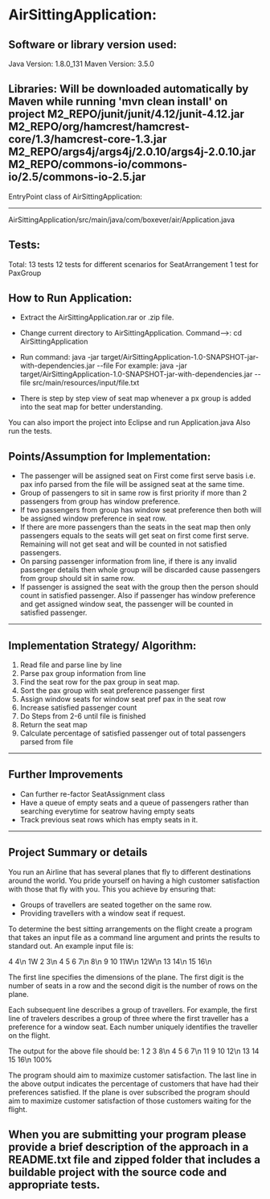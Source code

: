 AirSittingApplication:
======================

Software or library version used:
--------------------------------------
Java Version: 1.8.0_131
Maven Version: 3.5.0

Libraries: Will be downloaded automatically by Maven while running 'mvn clean install' on project
M2_REPO/junit/junit/4.12/junit-4.12.jar
M2_REPO/org/hamcrest/hamcrest-core/1.3/hamcrest-core-1.3.jar
M2_REPO/args4j/args4j/2.0.10/args4j-2.0.10.jar
M2_REPO/commons-io/commons-io/2.5/commons-io-2.5.jar
----------------------------------------


EntryPoint class of AirSittingApplication:
--------------------------------- ---------
AirSittingApplication/src/main/java/com/boxever/air/Application.java

Tests:
------------------------------------------
Total: 13 tests
12 tests for different scenarios for SeatArrangement
1 test for PaxGroup


How to Run Application:
-----------------------------------------
- Extract the AirSittingApplication.rar or .zip file.
- Change current directory to AirSittingApplication. Command-->: cd AirSittingApplication
- Run command: java -jar target/AirSittingApplication-1.0-SNAPSHOT-jar-with-dependencies.jar --file <file path containing passenger information>
For example:
java -jar target/AirSittingApplication-1.0-SNAPSHOT-jar-with-dependencies.jar --file src/main/resources/input/file.txt

- There is step by step view of seat map whenever a px group is added into the seat map for better understanding.

You can also import the project into Eclipse and run Application.java
Also run the tests.

Points/Assumption for Implementation:
----------------------------------------
- The passenger will be assigned seat on First come first serve basis i.e. pax info parsed from the file will be assigned seat at the same time.
- Group of passengers to sit in same row is first priority if more than 2 passengers from group has window preference.
- If two passengers from group has window seat preference then both will be assigned window preference in seat row.
- If there are more passengers than the seats in the seat map then only passengers equals to the seats will get seat on first come first serve. Remaining will not get seat and will be counted in not satisfied passengers.
- On parsing passenger information from line, if there is any invalid passenger details then whole group will be discarded cause passengers from group should sit in same row.  
- If passenger is assigned the seat with the group then the person should count in satisfied passenger. Also if passenger has window preference and get assigned window seat, the passenger will be counted in satisfied passenger.
----------------------------------------


Implementation Strategy/ Algorithm:
----------------------------------------
1. Read file and parse line by line
2. Parse pax group information from line
3. Find the seat row for the pax group in seat map.
4. Sort the pax group with seat preference passenger first
5. Assign window seats for window seat pref pax in the seat row
6. Increase satisfied passenger count
7. Do Steps from 2-6 until file is finished
8. Return the seat map
9. Calculate percentage of satisfied passenger out of total passengers parsed from file
----------------------------------------


Further Improvements
----------------------------------------
- Can further re-factor SeatAssignment class 
- Have a queue of empty seats and a queue of passengers rather than searching everytime for seatrow having empty seats
- Track previous seat rows which has empty seats in it.
----------------------------------------

Project Summary or details
----------------------------------------
You run an Airline that has several planes that fly to different destinations around the world.
You pride yourself on having a high customer satisfaction with those that fly with you. This
you achieve by ensuring that:
- Groups of travellers are seated together on the same row.
- Providing travellers with a window seat if request.

To determine the best sitting arrangements on the flight create a program that takes an input
file as a command line argument and prints the results to standard out. An example input file
is:

4 4\n
1W 2 3\n
4 5 6 7\n
8\n
9 10 11W\n
12W\n
13 14\n
15 16\n


The first line specifies the dimensions of the plane. The first digit is the number of seats in a
row and the second digit is the number of rows on the plane.

Each subsequent line describes a group of travellers. For example, the first line of travelers
describes a group of three where the first traveller has a preference for a window seat. Each
number uniquely identifies the traveller on the flight.

The output for the above file should be:
1 2 3 8\n
4 5 6 7\n
11 9 10 12\n
13 14 15 16\n
100%

The program should aim to maximize customer satisfaction. The last line in the above output
indicates the percentage of customers that have had their preferences satisfied. If the plane
is over subscribed the program should aim to maximize customer satisfaction of those
customers waiting for the flight.

When you are submitting your program please provide a brief description of the approach in
a README.txt file and zipped folder that includes a buildable project with the source code
and appropriate tests.
----------------------------------------
